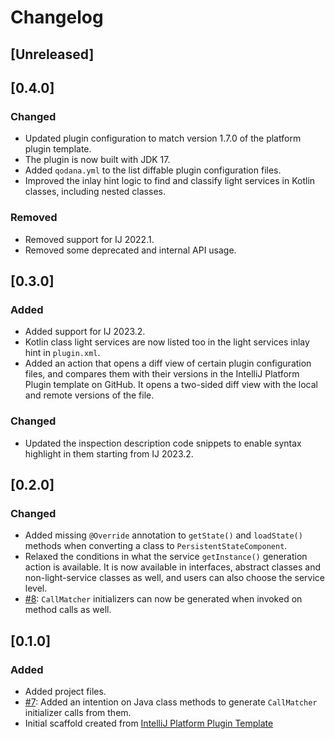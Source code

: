 <!-- Keep a Changelog guide -> https://keepachangelog.com -->

# Changelog

## [Unreleased]

## [0.4.0]
### Changed
- Updated plugin configuration to match version 1.7.0 of the platform plugin template.
- The plugin is now built with JDK 17.
- Added `qodana.yml` to the list diffable plugin configuration files.
- Improved the inlay hint logic to find and classify light services in Kotlin classes, including nested classes.

### Removed
- Removed support for IJ 2022.1.
- Removed some deprecated and internal API usage.

## [0.3.0]
### Added
- Added support for IJ 2023.2.
- Kotlin class light services are now listed too in the light services inlay hint in `plugin.xml`.
- Added an action that opens a diff view of certain plugin configuration files, and compares them with their versions
in the IntelliJ Platform Plugin template on GitHub. It opens a two-sided diff view with the local and remote versions of the file.

### Changed
- Updated the inspection description code snippets to enable syntax highlight in them starting from IJ 2023.2.

## [0.2.0]
### Changed
- Added missing `@Override` annotation to `getState()` and `loadState()` methods when converting a class to `PersistentStateComponent`.
- Relaxed the conditions in what the service `getInstance()` generation action is available.
It is now available in interfaces, abstract classes and non-light-service classes as well, and users can also choose the service level.
- [#8](https://github.com/picimako/just-kitting/issues/8): `CallMatcher` initializers can now be generated when invoked on method calls as well.

## [0.1.0]
### Added
- Added project files.
- [#7](https://github.com/picimako/just-kitting/issues/7): Added an intention on Java class methods to generate `CallMatcher`
    initializer calls from them.
- Initial scaffold created from [IntelliJ Platform Plugin Template](https://github.com/JetBrains/intellij-platform-plugin-template)
